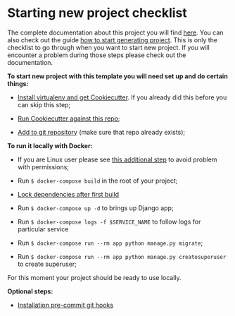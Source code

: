 Starting new project checklist
=========================

The complete documentation about this project you will find [here](https://github.com/witold-gren/django-template). You can also check out the guide [how to start generating project](how-to-start-generating-project.md).
This is only the checklist to go through when you want to start new project. If you will encounter a problem during those steps please check out the documentation.

**To start new project with this template you will need set up and do certain things:**

- [Install virtualenv and get Cookiecutter](how-to-start-generating-project.md#instructions). If you already did this before you can skip this step;
- [Run Cookiecutter against this repo](how-to-start-generating-project.md#generate-project);

- [Add to git repository](https://github.com/witold-gren/django-template#how-to-add-project-to-repository) (make sure that repo already exists);


**To run it locally with Docker:**
	
- If you are Linux user please see [this additional step](developing-locally-docker.md#a-note-for-linux-users) to avoid problem with permissions;

- Run `$ docker-compose build` in the root of your project;

- [Lock dependencies after first build](../{{cookiecutter.project_slug}}#dependency-management)

- Run `$ docker-compose up -d` to brings up Django app;

- Run `$ docker-compose logs -f $SERVICE_NAME` to follow logs for particular service

- Run `$ docker-compose run --rm app python manage.py migrate`;

- Run `$ docker-compose run --rm app python manage.py createsuperuser` to create superuser;

For this moment your project should be ready to use locally.

**Optional steps:**
- [Installation pre-commit git hooks](https://github.com/witold-gren/django-template#installation-and-usage-of-pre-commit-git-hooks)
